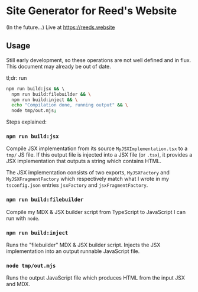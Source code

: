 # Site Generator for Reed's Website

(In the future...) Live at https://reeds.website

## Usage

Still early development, so these operations are not well defined and in flux. This document may already be out of date. 

tl;dr: run 

```sh
npm run build:jsx && \ 
  npm run build:filebuilder && \
  npm run build:inject && \
  echo "Compilation done, running output" && \
  node tmp/out.mjs;
```

Steps explained:

### `npm run build:jsx` 

Compile JSX implementation from its source `MyJSXImplementation.tsx` to a `tmp/` JS file. If this output file is injected into a JSX file (or `.tsx`), it provides a JSX implementation that outputs a string which contains HTML.

The JSX implementation consists of two exports, `MyJSXFactory` and `MyJSXFragmentFactory` which respectively match what I wrote in my `tsconfig.json` entries `jsxFactory` and `jsxFragmentFactory`.

### `npm run build:filebuilder` 

Compile my MDX & JSX builder script from TypeScript to JavaScript I can run with `node`.

### `npm run build:inject`

Runs the "filebuilder" MDX & JSX builder script. Injects the JSX implementation into an output runnable JavaScript file.

### `node tmp/out.mjs`

Runs the output JavaScript file which produces HTML from the input JSX and MDX.
